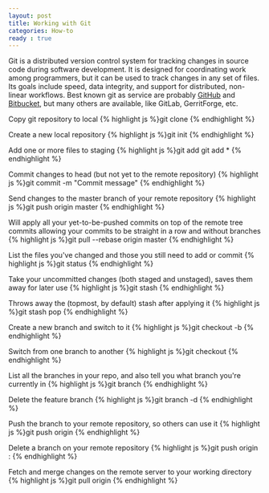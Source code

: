 ```yaml
---
layout: post
title: Working with Git
categories: How-to
ready : true
---
```


Git is a distributed version control system for tracking changes in source code during software development. It is designed for coordinating work among programmers, but it can be used to track changes in any set of files. Its goals include speed, data integrity, and support for distributed, non-linear workflows. Best known git as service are probably [GitHub](http://github.com/) and [Bitbucket](https://bitbucket.org/), but many others are available, like GitLab, GerritForge, etc. 

Copy git repository to local
{% highlight js %}git clone <url>
{% endhighlight %}

Create a new local repository
{% highlight js %}git init
{% endhighlight %}

Add one or more files to staging
{% highlight js %}git add <filename>
git add *
{% endhighlight %}

Commit changes to head (but not yet to the remote repository)
{% highlight js %}git commit -m "Commit message"
{% endhighlight %}

Send changes to the master branch of your remote repository
{% highlight js %}git push origin master
{% endhighlight %}

Will apply all your yet-to-be-pushed commits on top of the remote tree commits allowing your commits to be straight in a row and without branches
{% highlight js %}git pull --rebase origin master
{% endhighlight %}

List the files you've changed and those you still need to add or commit
{% highlight js %}git status
{% endhighlight %}

Take your uncommitted changes (both staged and unstaged), saves them away for later use
{% highlight js %}git stash
{% endhighlight %}

Throws away the (topmost, by default) stash after applying it
{% highlight js %}git stash pop
{% endhighlight %}

Create a new branch and switch to it
{% highlight js %}git checkout -b <branchname>
{% endhighlight %}

Switch from one branch to another
{% highlight js %}git checkout <branchname>
{% endhighlight %}

List all the branches in your repo, and also tell you what branch you're currently in
{% highlight js %}git branch
{% endhighlight %}

Delete the feature branch
{% highlight js %}git branch -d <branchname>
{% endhighlight %}

Push the branch to your remote repository, so others can use it
{% highlight js %}git push origin <branchname>
{% endhighlight %}

Delete a branch on your remote repository
{% highlight js %}git push origin :<branchname>
{% endhighlight %}

Fetch and merge changes on the remote server to your working directory
{% highlight js %}git pull origin <branchname>
{% endhighlight %}